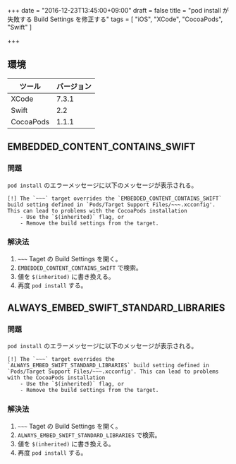 +++
date = "2016-12-23T13:45:00+09:00"
draft = false
title = "pod install が失敗する Build Settings を修正する"
tags = [
    "iOS",
    "XCode",
    "CocoaPods",
    "Swift"
]

+++

## 環境

|ツール|バージョン|
|---|---|
|XCode|7.3.1|
|Swift|2.2|
|CocoaPods|1.1.1|

## EMBEDDED_CONTENT_CONTAINS_SWIFT

### 問題

`pod install` のエラーメッセージに以下のメッセージが表示される。

```
[!] The `~~~` target overrides the `EMBEDDED_CONTENT_CONTAINS_SWIFT` build setting defined in `Pods/Target Support Files/~~~.xcconfig'. This can lead to problems with the CocoaPods installation
    - Use the `$(inherited)` flag, or
    - Remove the build settings from the target.
```

### 解決法

1. `~~~` Taget の Build Settings を開く。
1.  `EMBEDDED_CONTENT_CONTAINS_SWIFT` で検索。
1. 値を `$(inherited)` に書き換える。
1. 再度 `pod install` する。


## ALWAYS_EMBED_SWIFT_STANDARD_LIBRARIES

### 問題

`pod install` のエラーメッセージに以下のメッセージが表示される。

```
[!] The `~~~` target overrides the `ALWAYS_EMBED_SWIFT_STANDARD_LIBRARIES` build setting defined in `Pods/Target Support Files/~~~.xcconfig'. This can lead to problems with the CocoaPods installation
    - Use the `$(inherited)` flag, or
    - Remove the build settings from the target.
```

### 解決法

1. `~~~` Taget の Build Settings を開く。
1.  `ALWAYS_EMBED_SWIFT_STANDARD_LIBRARIES` で検索。
1. 値を `$(inherited)` に書き換える。
1. 再度 `pod install` する。
